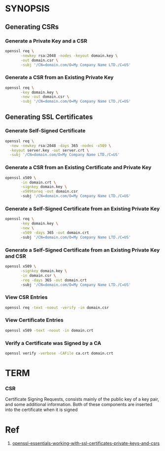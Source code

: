 # SYNOPSIS


## Generating CSRs
### Generate a Private Key and a CSR
```sh
openssl req \
       -newkey rsa:2048 -nodes -keyout domain.key \
       -out domain.csr \
       -subj '/CN=domain.com/O=My Company Name LTD./C=US'
```

### Generate a CSR from an Existing Private Key
```sh
openssl req \
       -key domain.key \
       -new -out domain.csr \
       -subj '/CN=domain.com/O=My Company Name LTD./C=US'
```

## Generating SSL Certificates

### Generate Self-Signed Certificate
```sh
openssl req \
  -new -newkey rsa:2048 -days 365 -nodes -x509 \
  -keyout server.key -out server.crt \
  -subj '/CN=domain.com/O=My Company Name LTD./C=US'
```

### Generate a CSR from an Existing Certificate and Private Key
```sh
openssl x509 \
       -in domain.crt \
       -signkey domain.key \
       -x509toreq -out domain.csr
       -subj '/CN=domain.com/O=My Company Name LTD./C=US'
```

### Generate a Self-Signed Certificate from an Existing Private Key
```sh
openssl req \
       -key domain.key \
       -new \
       -x509 -days 365 -out domain.crt
       -subj '/CN=domain.com/O=My Company Name LTD./C=US'
```

### Generate a Self-Signed Certificate from an Existing Private Key and CSR
```sh
openssl x509 \
       -signkey domain.key \
       -in domain.csr \
       -req -days 365 -out domain.crt
       -subj '/CN=domain.com/O=My Company Name LTD./C=US'
```

### View CSR Entries
```sh
openssl req -text -noout -verify -in domain.csr
```

### View Certificate Entries
```sh
openssl x509 -text -noout -in domain.crt
```

### Verify a Certificate was Signed by a CA
```sh
openssl verify -verbose -CAFile ca.crt domain.crt
```




# TERM

### CSR 
Certificate Signing Requests, consists mainly of the public key of a key pair, and some additional information. Both of these components are inserted into the certificate when it is signed




# Ref
1.  [openssl-essentials-working-with-ssl-certificates-private-keys-and-csrs](https://www.digitalocean.com/community/tutorials/openssl-essentials-working-with-ssl-certificates-private-keys-and-csrs)

